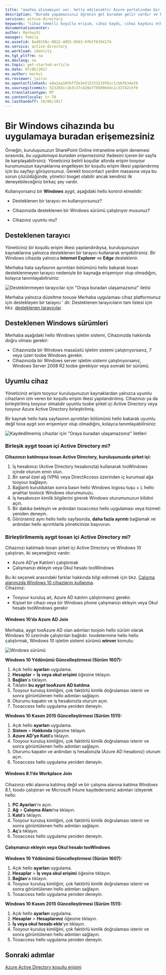 ```yaml
---
title: "aaaYou alınamıyor var. hello edilecektir Azure portalından bir Windows aygıtının | Microsoft Docs"
description: "Burada yapamazsınız öğrenin get buradan gelir vardır ve bu iletişim kutusuna çalıştıran tooavoid iade edilemedi."
services: active-directory
keywords: "cihaz temelli koşullu erişim, cihaz kaydı, cihaz kaydını etkinleştirme, cihaz kaydı ve MDM"
documentationcenter: 
author: MarkusVi
manager: femila
ms.assetid: 8ad0156c-0812-4855-8563-6fbff6194174
ms.service: active-directory
ms.workload: identity
ms.tgt_pltfrm: na
ms.devlang: na
ms.topic: get-started-article
ms.date: 07/05/2017
ms.author: markvi
ms.reviewer: jairoc
ms.openlocfilehash: eda2aa10fbff5b3e515723219f61c1cb6f634e29
ms.sourcegitcommit: 523283cc1b3c37c428e77850964dc1c33742c5f0
ms.translationtype: MT
ms.contentlocale: tr-TR
ms.lasthandoff: 10/06/2017
---
```

# <a name="you-cant-get-there-from-here-on-a-windows-device"></a>Bir Windows cihazında bu uygulamaya buradan erişemezsiniz

Örneğin, kuruluşunuzun SharePoint Online intranetine erişim denemesi sırasında, *bu uygulamaya buradan erişemezsiniz* ifadesini içeren bir sayfa ile karşılaşabilirsiniz. Yöneticiniz belirli koşullar altında erişim tooyour kurumunuzun kaynaklarına engelleyen bir koşullu erişim ilkesi yapılandırmış için bu sayfayı görüyorsunuz. Gerekli toocontact yardım masasına veya bu sorun çözüldüğünde, yönetici tooget olabilir ancak kendiniz ilk deneyebileceğiniz birkaç şey vardır.

Kullanıyorsanız bir **Windows** aygıt, aşağıdaki hello kontrol etmelidir:

- Desteklenen bir tarayıcı mı kullanıyorsunuz?

- Cihazınızda desteklenen bir Windows sürümü çalıştırıyor musunuz?

- Cihazınız uyumlu mu?






## <a name="supported-browser"></a>Desteklenen tarayıcı

Yöneticiniz bir koşullu erişim ilkesi yapılandırdıysa, kuruluşunuzun kaynaklarına yalnızca desteklenen bir tarayıcı kullanarak erişebilirsiniz. Bir Windows cihazda yalnızca **Internet Explorer** ve **Edge** desteklenir.

Merhaba hata sayfasının ayrıntıları bölümünü hello bakarak tooan desteklenmeyen tarayıcı nedeniyle bir kaynağa erişemiyor olup olmadığını, kolayca tanımlayabilirsiniz:

![Desteklenmeyen tarayıcılar için "Oraya buradan ulaşamazsınız" iletisi](./media/active-directory-conditional-access-device-remediation/02.png "Senaryo")

Merhaba yalnızca düzeltme toouse Merhaba uygulaması cihaz platformunuz için destekleyen bir tarayıcı ' dir. Desteklenen tarayıcıların tam listesi için bkz. [desteklenen tarayıcılar](active-directory-conditional-access-supported-apps.md#supported-browsers-for-device-based-policies).  


## <a name="supported-versions-of-windows"></a>Desteklenen Windows sürümleri

Merhaba aşağıdaki hello Windows işletim sistemi, Cihazınızda hakkında doğru olması gerekir: 

- Cihazınızda bir Windows masaüstü işletim sistemi çalıştırıyorsanız, 7 veya üzeri toobe Windows gerekir.
- Cihazınızda bir Windows server işletim sistemi çalıştırıyorsanız, Windows Server 2008 R2 toobe gerekiyor veya sonraki bir sürümü. 


## <a name="compliant-device"></a>Uyumlu cihaz

Yöneticiniz erişim tooyour kuruluşunuzun kaynaklardan yalnızca uyumlu cihazların izin veren bir koşullu erişim ilkesi yapılandırılmış. Cihazınızı ya da birleştirilmiş tooyour olmalıdır uyumlu toobe şirket içi Active Directory veya tooyour Azure Active Directory birleştirilmiş.

Bir kaynak hello hata sayfasının ayrıntıları bölümünü hello bakarak uyumlu değil tooa aygıt son erişemiyor olup olmadığını, kolayca tanımlayabilirsiniz:
 
![Kaydedilmemiş cihazlar için "Oraya buradan ulaşamazsınız" iletileri](./media/active-directory-conditional-access-device-remediation/01.png "Senaryo")


### <a name="is-your-device-joined-tooan-on-premises-active-directory"></a>Birleşik aygıt tooan içi Active Directory mi?

**Cihazınızı katılmışsa tooan Active Directory, kuruluşunuzda şirket içi:**

1. İş hesabınızı (Active Directory hesabınızla) kullanarak tooWindows içinde oturum emin olun.
2. Bir sanal özel ağ (VPN) veya DirectAccess üzerinden iç kurumsal ağa tooyour bağlayın.
3. Bağlantı kurulduktan sonra basın hello Windows logosu tuşu + L hello anahtar toolock Windows oturumunuzu.
4. İş hesabınızın kimlik bilgilerini girerek Windows oturumunuzun kilidini açın.
5. Bir dakika bekleyin ve ardından tooaccess hello uygulaması veya hizmeti yeniden deneyin.
6. Görürseniz aynı hello hello sayfasında, **daha fazla ayrıntı** bağlamak ve ardından hello ayrıntılarla yöneticinize başvurun.


### <a name="is-your-device-not-joined-tooan-on-premises-active-directory"></a>Birleştirilmemiş aygıt tooan içi Active Directory mi?

Cihazınızı katılmadı tooan şirket içi Active Directory ve Windows 10 çalıştıran, iki seçeneğiniz vardır:

* Azure AD'ye Katılım’ı çalıştırmak
* Çalışmanızı ekleyin veya Okul hesabı tooWindows

Bu iki seçenek arasındaki farklar hakkında bilgi edinmek için bkz. [Çalışma alanınızda Windows 10 cihazlarını kullanma](active-directory-azureadjoin-windows10-devices.md).  
Cihazınız:

- Tooyour kuruluş ait, Azure AD katılım çalıştırmanız gerekir.
- Kişisel bir cihazı veya bir Windows phone çalışmanızı ekleyin veya Okul hesabı tooWindows gerekir 



#### <a name="azure-ad-join-on-windows-10"></a>Windows 10’da Azure AD Join

Merhaba, aygıt tooAzure AD olan adımları toojoin hello sürüm olarak Windows 10 üzerinde çalıştırılan bağlıdır. toodetermine hello hello çalıştırmak, Windows 10 işletim sistemi sürümü **winver** komutu: 

![Windows sürümü](./media/active-directory-conditional-access-device-remediation/03.png )


**Windows 10 Yıldönümü Güncelleştirmesi (Sürüm 1607):**

1. Açık hello **ayarları** uygulama.
2. **Hesaplar** > **İş veya okul erişimi** öğesine tıklayın.
3. **Bağlan**'a tıklayın.
4. Tıklatın **bu aygıt tooAzure AD katılma**.
5. Tooyour kuruluş kimliğini, çok faktörlü kimlik doğrulaması istenir ve sonra görüntülenen hello adımları sağlayın.
6. Oturumu kapatın ve iş hesabınızla oturum açın.
7. Tooaccess hello uygulama yeniden deneyin.

**Windows 10 Kasım 2015 Güncelleştirmesi (Sürüm 1511):**

1. Açık hello **ayarları** uygulama.
2. **Sistem** > **Hakkında** öğesine tıklayın.
3. **Azure AD'ye Katıl**’a tıklayın.
4. Tooyour kuruluş kimliğini, çok faktörlü kimlik doğrulaması istenir ve sonra görüntülenen hello adımları sağlayın.
5. Oturumu kapatın ve ardından iş hesabınızla (Azure AD hesabınız) oturum açın.
6. Tooaccess hello uygulama yeniden deneyin.


#### <a name="workplace-join-on-windows-81"></a>Windows 8.1’de Workplace Join

Cihazınızı etki alanına katılmış değil ve bir çalışma alanına katılma Windows 8.1, toodo çalıştıran ve Microsoft Intune kaydederseniz adımları izleyerek hello:

1. **PC Ayarları**'nı açın.
2. **Ağ** > **Çalışma Alanı**’na tıklayın.
3. **Katıl**’a tıklayın.
4. Tooyour kuruluş kimliğini, çok faktörlü kimlik doğrulaması istenir ve sonra görüntülenen hello adımları sağlayın.
5. **Aç**’a tıklayın.
6. Tooaccess hello uygulama yeniden deneyin.



#### <a name="add-your-work-or-school-account-toowindows"></a>Çalışmanızı ekleyin veya Okul hesabı tooWindows 


**Windows 10 Yıldönümü Güncelleştirmesi (Sürüm 1607):**

1. Açık hello **ayarları** uygulama.
2. **Hesaplar** > **İş veya okul erişimi** öğesine tıklayın.
3. **Bağlan**'a tıklayın.
4. Tooyour kuruluş kimliğini, çok faktörlü kimlik doğrulaması istenir ve sonra görüntülenen hello adımları sağlayın.
5. Tooaccess hello uygulama yeniden deneyin.


**Windows 10 Kasım 2015 Güncelleştirmesi (Sürüm 1511):**

1. Açık hello **ayarları** uygulama.
2. **Hesaplar** > **Hesaplarınız** öğesine tıklayın.
3. **İş veya okul hesabı ekle**’ye tıklayın.
4. Tooyour kuruluş kimliğini, çok faktörlü kimlik doğrulaması istenir ve sonra görüntülenen hello adımları sağlayın.
5. Tooaccess hello uygulama yeniden deneyin.





## <a name="next-steps"></a>Sonraki adımlar
[Azure Active Directory koşullu erişimi](active-directory-conditional-access.md)

